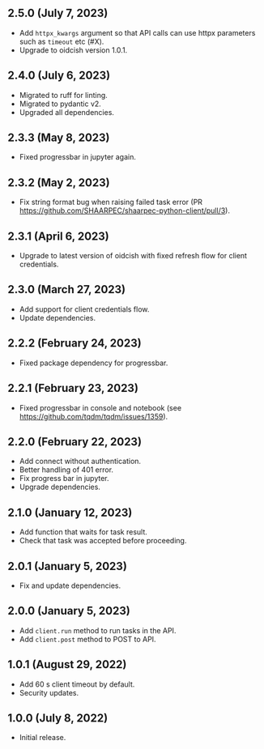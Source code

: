 ## 2.5.0 (July 7, 2023)

-   Add `httpx_kwargs` argument so that API calls can use httpx parameters such as `timeout` etc (#X).
-   Upgrade to oidcish version 1.0.1.

## 2.4.0 (July 6, 2023)

-   Migrated to ruff for linting.
-   Migrated to pydantic v2.
-   Upgraded all dependencies.

## 2.3.3 (May 8, 2023)

-   Fixed progressbar in jupyter again.

## 2.3.2 (May 2, 2023)

-   Fix string format bug when raising failed task error (PR https://github.com/SHAARPEC/shaarpec-python-client/pull/3).

## 2.3.1 (April 6, 2023)

-   Upgrade to latest version of oidcish with fixed refresh flow for client credentials.

## 2.3.0 (March 27, 2023)

-   Add support for client credentials flow.
-   Update dependencies.

## 2.2.2 (February 24, 2023)

-   Fixed package dependency for progressbar.

## 2.2.1 (February 23, 2023)

-   Fixed progressbar in console and notebook (see https://github.com/tqdm/tqdm/issues/1359).

## 2.2.0 (February 22, 2023)

-   Add connect without authentication.
-   Better handling of 401 error.
-   Fix progress bar in jupyter.
-   Upgrade dependencies.

## 2.1.0 (January 12, 2023)

-   Add function that waits for task result.
-   Check that task was accepted before proceeding.

## 2.0.1 (January 5, 2023)

-   Fix and update dependencies.

## 2.0.0 (January 5, 2023)

-   Add `client.run` method to run tasks in the API.
-   Add `client.post` method to POST to API.

## 1.0.1 (August 29, 2022)

-   Add 60 s client timeout by default.
-   Security updates.

## 1.0.0 (July 8, 2022)

-   Initial release.
